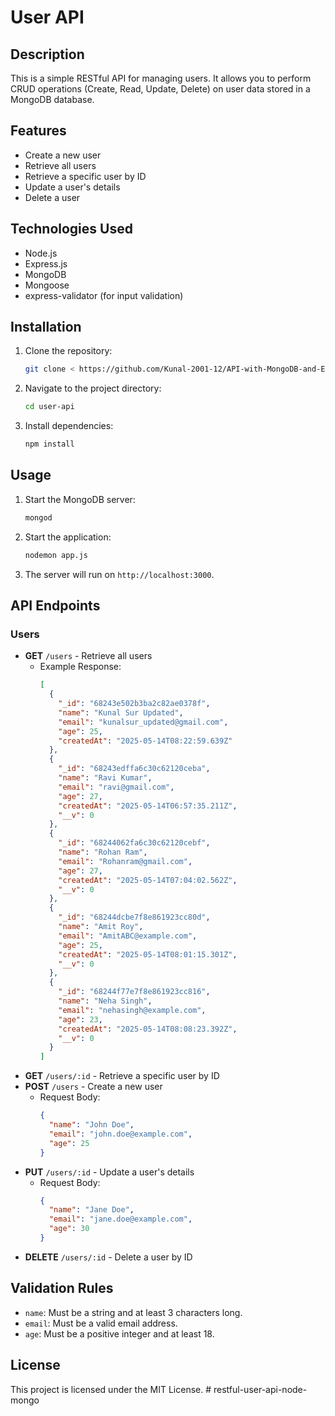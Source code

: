 # User API

## Description
This is a simple RESTful API for managing users. It allows you to perform CRUD operations (Create, Read, Update, Delete) on user data stored in a MongoDB database.

## Features
- Create a new user
- Retrieve all users
- Retrieve a specific user by ID
- Update a user's details
- Delete a user

## Technologies Used
- Node.js
- Express.js
- MongoDB
- Mongoose
- express-validator (for input validation)

## Installation
1. Clone the repository:
   ```bash
   git clone < https://github.com/Kunal-2001-12/API-with-MongoDB-and-Express.git  >
   ```
2. Navigate to the project directory:
   ```bash
   cd user-api
   ```
3. Install dependencies:
   ```bash
   npm install
   ```

## Usage
1. Start the MongoDB server:
   ```bash
   mongod
   ```
2. Start the application:
   ```bash
   nodemon app.js
   ```
3. The server will run on `http://localhost:3000`.

## API Endpoints
### Users
- **GET** `/users` - Retrieve all users
  - Example Response:
    ```json
    [
      {
        "_id": "68243e502b3ba2c82ae0378f",
        "name": "Kunal Sur Updated",
        "email": "kunalsur_updated@gmail.com",
        "age": 25,
        "createdAt": "2025-05-14T08:22:59.639Z"
      },
      {
        "_id": "68243edffa6c30c62120ceba",
        "name": "Ravi Kumar",
        "email": "ravi@gmail.com",
        "age": 27,
        "createdAt": "2025-05-14T06:57:35.211Z",
        "__v": 0
      },
      {
        "_id": "68244062fa6c30c62120cebf",
        "name": "Rohan Ram",
        "email": "Rohanram@gmail.com",
        "age": 27,
        "createdAt": "2025-05-14T07:04:02.562Z",
        "__v": 0
      },
      {
        "_id": "68244dcbe7f8e861923cc80d",
        "name": "Amit Roy",
        "email": "AmitABC@example.com",
        "age": 25,
        "createdAt": "2025-05-14T08:01:15.301Z",
        "__v": 0
      },
      {
        "_id": "68244f77e7f8e861923cc816",
        "name": "Neha Singh",
        "email": "nehasingh@example.com",
        "age": 23,
        "createdAt": "2025-05-14T08:08:23.392Z",
        "__v": 0
      }
    ]
    ```
- **GET** `/users/:id` - Retrieve a specific user by ID
- **POST** `/users` - Create a new user
  - Request Body:
    ```json
    {
      "name": "John Doe",
      "email": "john.doe@example.com",
      "age": 25
    }
    ```
- **PUT** `/users/:id` - Update a user's details
  - Request Body:
    ```json
    {
      "name": "Jane Doe",
      "email": "jane.doe@example.com",
      "age": 30
    }
    ```
- **DELETE** `/users/:id` - Delete a user by ID

## Validation Rules
- `name`: Must be a string and at least 3 characters long.
- `email`: Must be a valid email address.
- `age`: Must be a positive integer and at least 18.

## License
This project is licensed under the MIT License.
#   r e s t f u l - u s e r - a p i - n o d e - m o n g o  
 